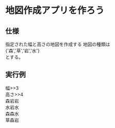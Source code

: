 # 地図作成アプリを作ろう

## 仕様
指定された幅と高さの地図を作成する 
地図の種類は  
{'森','草','岩','水'}  
とする。  

## 実行例
幅>>3  
高さ>>4  
森岩岩  
水岩水  
森森水  
草森岩  


